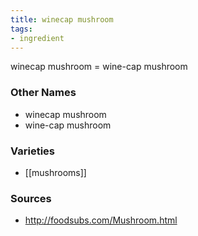 ```yaml
---
title: winecap mushroom
tags:
- ingredient
---
```

winecap mushroom = wine-cap mushroom

### Other Names

* winecap mushroom
* wine-cap mushroom

### Varieties

* [[mushrooms]]

### Sources
* http://foodsubs.com/Mushroom.html
